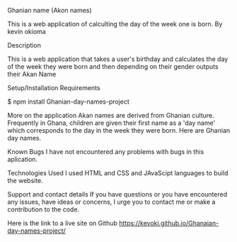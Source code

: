 Ghanian name (Akon names)

This is a web application of calculting the day of the week one is born. 
By kevin okioma

Description

This is a web application that takes a user's birthday and calculates the day of the week they were born and then depending on their gender outputs their Akan Name

Setup/Installation Requirements

$ npm install Ghanian-day-names-project

More on the application
Akan names are derived from Ghanian culture. Frequently in Ghana, children are given their first name as a 'day name' which corresponds to the day in the week they were born. Here are Ghanian day names.

Known Bugs
I have not encountered any problems with bugs in this aplication.

Technologies Used
I used HTML and CSS and JAvaScipt languages to build the website.

Support and contact details
If you have questions or you have encountered any issues, have ideas or concerns, I urge you to contact me or make a contribution to the code.

Here is the link to a live site on Github  https://kevoki.github.io/Ghanaian-day-names-project/